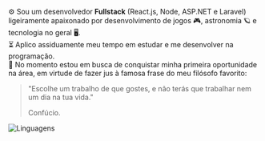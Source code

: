 ⚙️ Sou um desenvolvedor **Fullstack** (React.js, Node, ASP.NET e Laravel) ligeiramente apaixonado por desenvolvimento de jogos 🎮, astronomia 🪐 e tecnologia no geral 🖥️.
<br/>
⏳ Aplico assiduamente meu tempo em estudar e me desenvolver na programação.
<br/>
💼 No momento estou em busca de conquistar minha primeira oportunidade na área, em virtude de fazer jus à famosa frase do meu filósofo favorito:
> "Escolhe um trabalho de que gostes, e não terás que trabalhar nem um dia na tua vida."
>
> Confúcio.

![Linguagens](https://github-readme-stats.vercel.app/api/top-langs/?username=WesleyTelesBenette&layout=donut-vertical&theme=midnight-purple)
